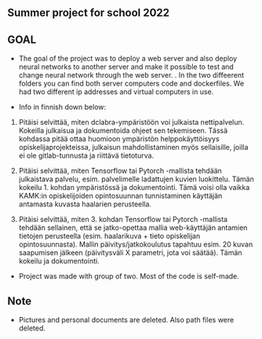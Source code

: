 ## Summer project for school 2022

## GOAL

- The goal of the project was to deploy a web server and also deploy neural networks to another server and make it possible to test and change neural network through the web server.
. In the two diffeerent folders you can find both server computers code and dockerfiles. We had two different ip addresses and virtual computers in use.

- Info in finnish down below:

1. Pitäisi selvittää, miten dclabra-ympäristöön voi julkaista nettipalvelun. Kokeilla julkaisua ja dokumentoida ohjeet sen tekemiseen. Tässä kohdassa pitää ottaa huomioon ympäristön helppokäyttöisyys opiskelijaprojekteissa, julkaisun mahdollistaminen myös sellaisille, joilla ei ole gitlab-tunnusta ja riittävä tietoturva.


2. Pitäisi selvittää, miten Tensorflow tai Pytorch -mallista tehdään julkaistava palvelu, esim. palvelimelle ladattujen kuvien luokittelu. Tämän kokeilu 1. kohdan ympäristössä ja dokumentointi. Tämä voisi olla vaikka KAMK:in opiskelijoiden opintosuunnan tunnistaminen käyttäjän antamasta kuvasta haalarien perusteella.
 
3. Pitäisi selvittää, miten 3. kohdan Tensorflow tai Pytorch -mallista tehdään sellainen, että se jatko-opettaa mallia web-käyttäjän antamien tietojen perusteella (esim. haalarikuva + tieto opiskelijan opintosuunnasta). Mallin päivitys/jatkokoulutus tapahtuu esim. 20 kuvan saapumisen jälkeen (päivitysväli X parametri, jota voi säätää). Tämän kokeilu ja dokumentointi.

- Project was made with group of two. Most of the code is self-made.

## Note

- Pictures and personal documents are deleted. Also path files were deleted.
